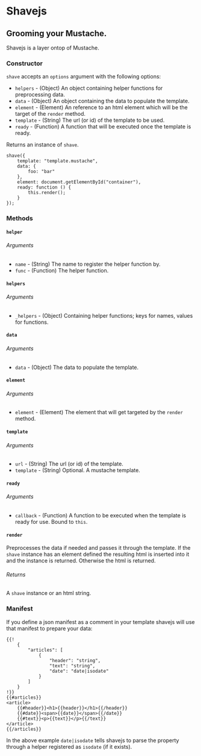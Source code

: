 # Shavejs
## Grooming your Mustache.

Shavejs is a layer ontop of Mustache.


### Constructor

`shave` accepts an `options` argument with the following options:

* `helpers` - (Object) An object containing helper functions for preprocessing data.
* `data` - (Object) An object containing the data to populate the template.
* `element` - (Element) An reference to an html element which will be the target of the `render` method.
* `template` - (String) The url (or id) of the template to be used.
* `ready` - (Function) A function that will be executed once the template is ready.  

Returns an instance of `shave`.

	shave({
		template: "template.mustache",
		data: {
			foo: "bar"
		},
		element: document.getElementById("container"),
		ready: function () {
			this.render();
		}
	});

### Methods

#### `helper`
###### Arguments
* `name` - (String) The name to register the helper function by.
* `func` - (Function) The helper function.

#### `helpers`
###### Arguments
* `_helpers` - (Object) Containing helper functions; keys for names, values for functions.

#### `data`
###### Arguments
* `data` - (Object) The data to populate the template.

#### `element`
###### Arguments
* `element` - (Element) The element that will get targeted by the `render` method.

#### `template`
###### Arguments
* `url` - (String) The url (or id) of the template.
* `template` - (String) Optional. A mustache template.

#### `ready`
###### Arguments
* `callback` - (Function) A function to be executed when the template is ready for use. Bound to `this`.
 

#### `render`
Preprocesses the data if needed and passes it through the template.
If the `shave` instance has an element defined the resulting html is inserted into it and the instance is returned.
Otherwise the html is returned. 
###### Returns
A `shave` instance or an html string.

### Manifest

If you define a json manifest as a comment in your template shavejs will use that manifest to prepare your data:  

	{{!
		{
			"articles": [
				{
					"header": "string",
					"text": "string",
					"date": "date|isodate"
				}
			]
		}
	!}}
	{{#articles}}
	<article>
		{{#header}}<h1>{{header}}</h1>{{/header}}
		{{#date}}<span>{{date}}</span>{{/date}}
		{{#text}}<p>{{text}}</p>{{/text}}
	</article>
	{{/articles}}

In the above example `date|isodate` tells shavejs to parse the property through a helper registered as `isodate` (if it exists).
